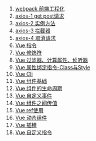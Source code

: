 1. [webpack 前端工程化][webpack]
1. [axios-1 get post请求][axios1]
1. [axios-2 实例方法][axios2]
1. [axios-3 拦截器][axios3]
1. [axios-4 取消请求][axios4]
1. [Vue 指令][vue01]
1. [Vue 修饰符][vue02]
1. [Vue 过滤器、计算属性、侦听器][vue03]
1. [Vue 属性绑定指令-Class与Style][vue04]
1. [Vue Cli][vue05]
1. [Vue 组件基础][vue06]
1. [Vue 组件的生命周期][vue07]
1. [Vue 自定义事件][vue08]
1. [Vue 组件之间传值][vue09]
1. [Vue ref使用][vue10]
1. [Vue 动态组件][vue11]
1. [Vue 插槽][vue12]
1. [Vue 自定义指令][vue13]


 


[vue18]: https://fgq233.github.io/md/vue/vue18
[vue17]: https://fgq233.github.io/md/vue/vue17
[vue16]: https://fgq233.github.io/md/vue/vue16
[vue15]: https://fgq233.github.io/md/vue/vue15
[vue14]: https://fgq233.github.io/md/vue/vue14
[vue13]: https://fgq233.github.io/md/vue/vue13
[vue12]: https://fgq233.github.io/md/vue/vue12
[vue11]: https://fgq233.github.io/md/vue/vue11
[vue10]: https://fgq233.github.io/md/vue/vue10
[vue09]: https://fgq233.github.io/md/vue/vue09
[vue08]: https://fgq233.github.io/md/vue/vue08
[vue07]: https://fgq233.github.io/md/vue/vue07
[vue06]: https://fgq233.github.io/md/vue/vue06
[vue05]: https://fgq233.github.io/md/vue/vue05
[vue04]: https://fgq233.github.io/md/vue/vue04
[vue01]: https://fgq233.github.io/md/vue/vue01
[vue02]: https://fgq233.github.io/md/vue/vue02
[vue03]: https://fgq233.github.io/md/vue/vue03
[webpack]: https://fgq233.github.io/md/vue/webpack
[axios1]: https://fgq233.github.io/md/vue/axios1
[axios2]: https://fgq233.github.io/md/vue/axios2
[axios3]: https://fgq233.github.io/md/vue/axios3
[axios4]: https://fgq233.github.io/md/vue/axios4

 
